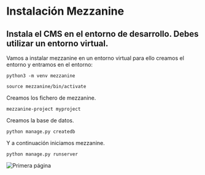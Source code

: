 # Instalación Mezzanine


## Instala el CMS en el entorno de desarrollo. Debes utilizar un entorno virtual. 

Vamos a instalar mezzanine en un entorno virtual para ello creamos el entorno y entramos en el entorno:

~~~
python3 -m venv mezzanine
~~~

~~~
source mezzanine/bin/activate
~~~

Creamos los fichero de mezzanine.

~~~
mezzanine-project myproject
~~~

Creamos la base de datos.

~~~
python manage.py createdb
~~~

Y a continuación iniciamos mezzanine.

~~~
python manage.py runserver
~~~

![Primera página](img/mezzanine.png)
